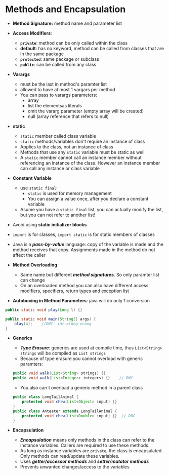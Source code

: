 # Methods and Encapsulation

- **Method Signature:** method name and parameter list

- **Access Modifiers**:
    - **`private`**: method can be only called within the class
    - **default**: has no keyword, method can be called from classes that are in the same package
    - **`protected`**: same package or subclass
    - **`public`**: can be called from any class

- **Varargs**
    - must be the last in method's paramter list
    - allowed to have at most 1 vargars per method
    - You can pass to varargs parameters:
        - array
        - list the elementsas literals
        - omit the vararg parameter (empty array will be created)
        - null (array reference that refers to null)
    
- **static**
    - `static` member called class variable
    - `static` methods/variables don't require an instance of class
    - Applies to the class, not an instance of class
    - Methods that use any `static` variable must be static as well
    - A `static` member cannot call an instance member without referencing an instance of the class. However an instance member can call any instance or class variable

- **Constant Variable**
    - use `static final`: 
        - `static` is used for memory management
        - You can assign a value once, after you declare a constant variable
    - Asume you have a `static final` list, you can actually modify the list, but you can not refer to another list!

- Avoid using **static initializer blocks**

- `import` is for classes, `import static` is for static members of classes

- Java is a ***pass-by-value*** language: copy of the variable is made and the method receives that copy. Assignments made in the method do not affect the caller

- **Method Overloading**
    - Same name but different ***method signatures***. So only paramter list can change
    - On an overloaded method you can also have different access modifiers, specifiers, return types and exception list

- **Autoboxing in Method Parameters**: java will do only 1 conversion
```java
public static void play(Long l) {}

public static void main(String[] args) {
    play(4);    //DNC: int->long->Long
}
```

- **Generics**
    - ***Type Erasure***: generics are used at compile time, thus `List<String> strings` will be compiled as `List strings`
    - Because of type erasure you cannot overload with generic paramters:
    ```java
    public void walk(List<String> strings) {}
    public void walk(List<Integer> integers) {}    // DNC
    ```
    - You also can`t overload a generic method in a parent class
    ```java
    public class LongTailAnimal {
        protected void chew(List<Object> input) {}
    }
    public class Anteater extends LongTailAnimal {
        protected void chew(List<Double> input) {}  // DNC
    }
    ```

- **Encapsulation**
    - ***Encapsulation*** means only methods in the class can refer to the instance variables. Callers are required to use these methods.
    - As long as instance variables are `private`, the class is encapsulated. Only methods can read/update these variables.
    - Uses ***getter/accessor methods*** and ***setter/mutator methods***
    - Prevents unwanted changes/access to the variables


